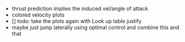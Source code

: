 - thrust prediction implies the induced vel/angle of attack 
- colored velocity plots
- [] todo: take the plots again with Look up table justify
- maybe just jump laterally using optimal control and combine this and that
